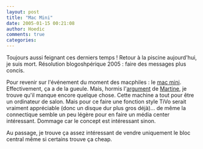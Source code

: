 ```yaml
---
layout: post
title: "Mac Mini"
date: 2005-01-15 00:21:08
author: Hoedic
comments: true
categories: 
---
```



Toujours aussi feignant ces derniers temps ! Retour à la piscine aujourd'hui, je suis mort. Résolution blogoshpérique 2005 : faire des messages plus concis.

Pour revenir sur l'événement du moment des macphiles : le [mac mini](http://www.apple.com/macmini/). Effectivement, ça a de la gueule. Mais, hormis l'[argument](http://www.martinepage.com/blog/2005/01/pour-lamour-du-mac.html) de [Martine](http://www.martinepage.com/), je trouve qu'il manque encore quelque chose. Cette machine a tout pour être un ordinateur de salon. Mais pour ce faire une fonction style TiVo serait vraiment appréciable (donc un disque dur plus gros déjà)... de même la connectique semble un peu légère pour en faire un média center intéressant. Dommage car le concept est intéressant sinon.

Au passage, je trouve ça assez intéressant de vendre uniquement le bloc central même si certains trouve ça cheap.